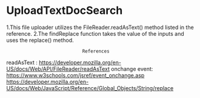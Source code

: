 # UploadTextDocSearch
1.This file uploader utilizes the FileReader.readAsText() method listed in the reference. 
2.The findReplace function takes the value of the inputs and uses the replace() method. 



                                References
readAsText : https://developer.mozilla.org/en-US/docs/Web/API/FileReader/readAsText
onchange event: https://www.w3schools.com/jsref/event_onchange.asp
https://developer.mozilla.org/en-US/docs/Web/JavaScript/Reference/Global_Objects/String/replace
